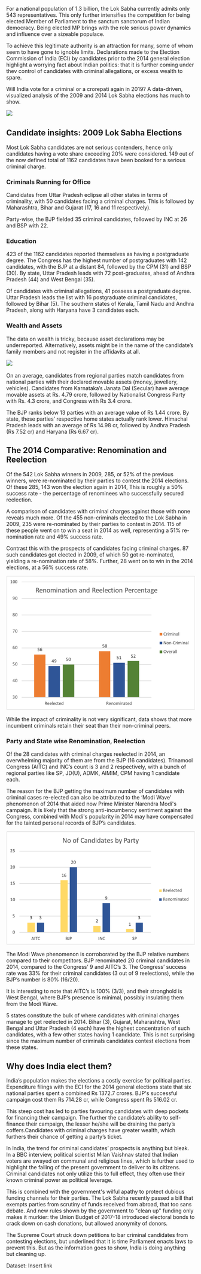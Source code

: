 For a national population of 1.3 billion, the Lok Sabha currently admits only 543 representatives. This only further intensifies the competition for being elected Member of Parliament to the sanctum sanctorum of Indian democracy. Being elected MP brings with the role serious power dynamics and influence over a sizeable populace. 

To achieve this legitimate authority is an attraction for many, some of whom seem to have gone to ignoble limits. Declarations made to the Election Commission of India (ECI) by candidates prior to the 2014 general election highlight a worrying fact about Indian politics: that it is further coming under thev control of candidates with criminal allegations, or excess wealth to spare.

Will India vote for a criminal or a crorepati again in 2019? A data-driven, visualized analysis of the 2009 and 2014 Lok Sabha elections has much to show.

<div class='tableauPlaceholder' id='viz1544377476187' style='position: relative'><noscript><a href='#'><img alt=' ' src='https:&#47;&#47;public.tableau.com&#47;static&#47;images&#47;Cr&#47;CriminalCasesbyStatein2009Elections&#47;Sheet1&#47;1_rss.png' style='border: none' /></a></noscript><object class='tableauViz'  style='display:none;'><param name='host_url' value='https%3A%2F%2Fpublic.tableau.com%2F' /> <param name='embed_code_version' value='3' /> <param name='site_root' value='' /><param name='name' value='CriminalCasesbyStatein2009Elections&#47;Sheet1' /><param name='tabs' value='no' /><param name='toolbar' value='yes' /><param name='static_image' value='https:&#47;&#47;public.tableau.com&#47;static&#47;images&#47;Cr&#47;CriminalCasesbyStatein2009Elections&#47;Sheet1&#47;1.png' /> <param name='animate_transition' value='yes' /><param name='display_static_image' value='yes' /><param name='display_spinner' value='yes' /><param name='display_overlay' value='yes' /><param name='display_count' value='yes' /></object></div>               <script type='text/javascript'>                    var divElement = document.getElementById('viz1544377476187');                    var vizElement = divElement.getElementsByTagName('object')[0];                    vizElement.style.width='100%';vizElement.style.height=(divElement.offsetWidth*0.75)+'px';                    var scriptElement = document.createElement('script');                    scriptElement.src = 'https://public.tableau.com/javascripts/api/viz_v1.js';                    vizElement.parentNode.insertBefore(scriptElement, vizElement);                </script>

</div>

## Candidate insights: 2009 Lok Sabha Elections 

Most Lok Sabha candidates are not serious contenders, hence only candidates having a vote share exceeding 20% were considered. 149 out of the now defined total of 1162 candidates have been booked for a serious criminal charge.


### Criminals Running for Office

Candidates from Uttar Pradesh eclipse all other states in terms of criminality, with 50 candidates facing a criminal charges. This is followed by Maharashtra, Bihar and Gujarat (17, 16 and 11 respectively). 


Party-wise, the BJP fielded 35 criminal candidates, followed by INC at 26 and BSP with 22.

### Education

423 of the 1162 candidates reported themselves as having a postgraduate degree. The Congress has the highest number of postgraduates with 142 candidates, with the BJP at a distant 84, followed by the CPM (31) and BSP (30). By state, Uttar Pradesh leads with 72 post-graduates, ahead of Andhra Pradesh (44) and West Bengal (35).


Of candidates with criminal allegations, 41 possess a postgraduate degree. Uttar Pradesh leads the list with 16 postgraduate criminal candidates, followed by Bihar (5). The southern states of Kerala, Tamil Nadu and Andhra Pradesh, along with Haryana have 3 candidates each.

### Wealth and Assets

The data on wealth is tricky, because asset declarations may be underreported. Alternatively, assets might be in the name of the candidate’s family members and not register in the affidavits at all.

<div>

<div class='tableauPlaceholder' id='viz1544422009675' style='position: relative'><noscript><a href='#'><img alt=' ' src='https:&#47;&#47;public.tableau.com&#47;static&#47;images&#47;Ma&#47;MapsCombine&#47;Sheet1&#47;1_rss.png' style='border: none' /></a></noscript><object class='tableauViz'  style='display:none;'><param name='host_url' value='https%3A%2F%2Fpublic.tableau.com%2F' /> <param name='embed_code_version' value='3' /> <param name='site_root' value='' /><param name='name' value='MapsCombine&#47;Sheet1' /><param name='tabs' value='no' /><param name='toolbar' value='yes' /><param name='static_image' value='https:&#47;&#47;public.tableau.com&#47;static&#47;images&#47;Ma&#47;MapsCombine&#47;Sheet1&#47;1.png' /> <param name='animate_transition' value='yes' /><param name='display_static_image' value='yes' /><param name='display_spinner' value='yes' /><param name='display_overlay' value='yes' /><param name='display_count' value='yes' /></object></div>                <script type='text/javascript'>                    var divElement = document.getElementById('viz1544422009675');                    var vizElement = divElement.getElementsByTagName('object')[0];                    vizElement.style.width='100%';vizElement.style.height=(divElement.offsetWidth*0.75)+'px';                    var scriptElement = document.createElement('script');                    scriptElement.src = 'https://public.tableau.com/javascripts/api/viz_v1.js';                    vizElement.parentNode.insertBefore(scriptElement, vizElement);                </script>

</div>

On an average, candidates from regional parties match candidates from national parties with their declared movable assets (money, jewellery, vehicles). Candidates from Karnataka’s Janata Dal (Secular) have average movable assets at Rs. 4.79 crore, followed by Nationalist Congress Party with Rs. 4.3 crore, and Congress with Rs 3.4 crore. 


The BJP ranks below 13 parties with an average value of Rs 1.44 crore. By state, these parties’ respective home states actually rank lower. Himachal Pradesh leads with an average of Rs 14.98 cr, followed by Andhra Pradesh (Rs 7.52 cr) and Haryana (Rs 6.67 cr).


## The 2014 Comparative: Renomination and Reelection


Of the 542 Lok Sabha winners in 2009, 285, or 52% of the previous winners, were re-nominated by their parties to contest the 2014 elections. Of these 285, 143 won the election again in 2014, This is roughly a 50% success rate - the percentage of renominees who successfully secured reelection. 


A comparison of candidates with criminal charges against those with none reveals much more. Of the 455 non-criminals elected to the Lok Sabha in 2009, 235 were re-nominated by their parties to contest in 2014. 115 of these people went on to win a seat in 2014 as well, representing a 51% re-nomination rate and 49% success rate. 


Contrast this with the prospects of candidates facing criminal charges. 87 such candidates got elected in 2009, of which 50 got re-nominated, yielding a re-nomination rate of 58%. Further, 28 went on to win in the 2014 elections, at a 56% success rate. 

<p align="center">
  <img src="https://raw.githubusercontent.com/mayukhnair/india-election-crime/master/Picture1.png"/>
</p>

While the impact of criminality is not very significant, data shows that more incumbent criminals retain their seat than their non-criminal peers. 


### Party and State wise Renomination, Reelection


Of the 28 candidates with criminal charges reelected in 2014, an overwhelming majority of them are from the BJP (16 candidates). Trinamool Congress (AITC) and INC’s count is 3 and 2  respectively, with a bunch of regional parties like SP, JD(U), ADMK, AIMIM, CPM having 1 candidate each. 


The reason for the BJP getting the maximum number of candidates with criminal cases re-elected can also be attributed to the ‘Modi Wave’ phenomenon of 2014 that aided now Prime Minister Narendra Modi's campaign. It is likely that the strong anti-incumbency sentiment against the Congress, combined with Modi's popularity in 2014 may have compensated for the tainted personal records of BJP’s candidates.

<p align="center">
  <img src="https://raw.githubusercontent.com/mayukhnair/india-election-crime/master/Picture2.png"/>
</p>

The Modi Wave phenomenon is corroborated by the BJP relative numbers compared to their competitors. BJP renominated 20 criminal candidates in 2014, compared to the Congress’ 9 and AITC’s 3. The Congress’ success rate was 33% for their criminal candidates (3 out of 9 reelections), while the BJP’s number is 80% (16/20). 


It is interesting to note that AITC’s is 100% (3/3), and their stronghold is West Bengal, where BJP’s presence is minimal, possibly insulating them from the Modi Wave.


5 states constitute the bulk of where candidates with criminal charges manage to get reelected in 2014. Bihar (3), Gujarat, Maharashtra, West Bengal and Uttar Pradesh (4 each) have the highest concentration of such candidates, with a few other states having 1 candidate. This is not surprising since the maximum number of criminals candidates contest elections from these states. 

## Why does India elect them?

India’s population makes the elections a costly exercise for political parties. Expenditure filings with the ECI for the 2014 general elections state that six national parties spent a combined Rs 1372.7 crores.  BJP's successful campaign cost them Rs 714.28 cr, while Congress spent Rs 516.02 cr.  

This steep cost has led to parties favouring candidates with deep pockets for financing their campaign. The further the candidate’s ability to self-finance their campaign, the lesser he/she will be draining the party’s coffers.Candidates with criminal charges have greater wealth, which furthers their chance of getting a party’s ticket. 

In India, the trend for criminal candidates’ prospects is anything but bleak. In a BBC interview, political scientist Milan Vaishnav stated that Indian voters are swayed on communal and religious lines, which is further used to highlight the failing of the present government to deliver to its citizens. Criminal candidates not only utilize this to full effect, they often use their known criminal power as political leverage.

This is combined with the government's wilful apathy to protect dubious funding channels for their parties. The Lok Sabha recently passed a bill that exempts parties from scrutiny of funds received from abroad, that too sans debate. And new rules shown by the government to "clean up" funding only makes it murkier: the Union Budget of 2017-18 introduced electoral bonds to crack down on cash donations, but allowed anonymity of donors.

The Supreme Court struck down petitions to bar criminal candidates from contesting elections, but underlined that it is time Parliament enacts laws to prevent this. But as the information goes to show, India is doing anything but cleaning up.

Dataset: Insert link


